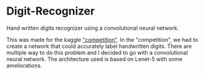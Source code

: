 # Digit-Recognizer
Hand written digits recognizer using a convolutional neural network.

This was made for the kaggle ["competition"](https://www.kaggle.com/c/digit-recognizer). In the "competition", we had to create a network that could accurately label handwritten digits. There are multiple way to do this problem and I decided to go with a convolutional neural network. The architecture used is based on Lenet-5 with some ameliorations. 

## 
